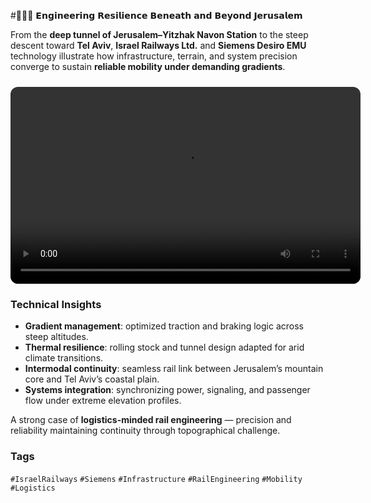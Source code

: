 #🚆🇮🇱 𝗘𝗻𝗴𝗶𝗻𝗲𝗲𝗿𝗶𝗻𝗴 𝗥𝗲𝘀𝗶𝗹𝗶𝗲𝗻𝗰𝗲 𝗕𝗲𝗻𝗲𝗮𝘁𝗵 𝗮𝗻𝗱 𝗕𝗲𝘆𝗼𝗻𝗱 𝗝𝗲𝗿𝘂𝘀𝗮𝗹𝗲𝗺

From the **deep tunnel of Jerusalem–Yitzhak Navon Station** to the steep descent toward **Tel Aviv**, **Israel Railways Ltd.** and **Siemens Desiro EMU** technology illustrate how infrastructure, terrain, and system precision converge to sustain **reliable mobility under demanding gradients**.

<video width="560" height="315" controls style="border-radius:12px; margin-top:10px;">
  <source src="/alvin-site/JPG_VID/ilrail.mp4" type="video/mp4">
  Your browser does not support the video tag.
</video>

### Technical Insights
- **Gradient management**: optimized traction and braking logic across steep altitudes.  
- **Thermal resilience**: rolling stock and tunnel design adapted for arid climate transitions.  
- **Intermodal continuity**: seamless rail link between Jerusalem’s mountain core and Tel Aviv’s coastal plain.  
- **Systems integration**: synchronizing power, signaling, and passenger flow under extreme elevation profiles.

A strong case of **logistics-minded rail engineering** — precision and reliability maintaining continuity through topographical challenge.

### Tags
`#IsraelRailways` `#Siemens` `#Infrastructure` `#RailEngineering` `#Mobility` `#Logistics`

